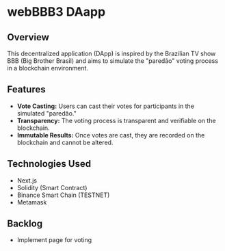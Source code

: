 # webBBB3 DAapp

## Overview
This decentralized application (DApp) is inspired by the Brazilian TV show BBB (Big Brother Brasil) and aims to simulate the "paredão" voting process in a blockchain environment.

## Features
- **Vote Casting:** Users can cast their votes for participants in the simulated "paredão."
- **Transparency:** The voting process is transparent and verifiable on the blockchain.
- **Immutable Results:** Once votes are cast, they are recorded on the blockchain and cannot be altered.
  
## Technologies Used
- Next.js
- Solidity (Smart Contract)
- Binance Smart Chain (TESTNET)
- Metamask

## Backlog 
- Implement page for voting
